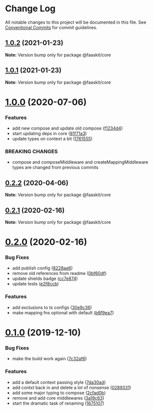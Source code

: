 # Change Log

All notable changes to this project will be documented in this file.
See [Conventional Commits](https://conventionalcommits.org) for commit guidelines.

## [1.0.2](https://github.com/nullserve/faaskit/compare/v1.0.0...v1.0.2) (2021-01-23)

**Note:** Version bump only for package @faaskit/core





## [1.0.1](https://github.com/nullserve/faaskit/compare/v1.0.0...v1.0.1) (2021-01-23)

**Note:** Version bump only for package @faaskit/core





# [1.0.0](https://github.com/nullserve/faaskit/compare/v0.2.1...v1.0.0) (2020-07-06)


### Features

* add new compose and update old compose ([f1234d4](https://github.com/nullserve/faaskit/commit/f1234d406a51612ceffafe8f3b4c67a2776dbc39))
* start updating deps in core ([81f71a3](https://github.com/nullserve/faaskit/commit/81f71a366f11240b75267cc62ca1410f40d5cffd))
* update types on context a bit ([1761555](https://github.com/nullserve/faaskit/commit/176155599b2b323032feacc48e8dcc62300d4f32))


### BREAKING CHANGES

* compose and composeMiddleware and
createMappingMiddleware types are changed from previous commits





## [0.2.2](https://github.com/nullserve/faaskit/compare/v0.2.1...v0.2.2) (2020-04-06)

**Note:** Version bump only for package @faaskit/core





## [0.2.1](https://github.com/nullserve/faaskit/compare/v0.2.0...v0.2.1) (2020-02-16)

**Note:** Version bump only for package @faaskit/core





# [0.2.0](https://github.com/nullserve/faaskit/compare/v0.0.0...v0.2.0) (2020-02-16)


### Bug Fixes

* add publish config ([8228ae6](https://github.com/nullserve/faaskit/commit/8228ae61a6d63845dd926a99f370851727046362))
* remove old references from readme ([0bf60df](https://github.com/nullserve/faaskit/commit/0bf60df623a1595db7581cf39d97763c0fd1f0df))
* update shields badge ([cc7e874](https://github.com/nullserve/faaskit/commit/cc7e874a4e701a08bf234a95be9877d70cbcc86d))
* update tests ([e2f8ccb](https://github.com/nullserve/faaskit/commit/e2f8ccb2436d50ca5fc2c35831be2c1c66384b4e))


### Features

* add exclusions to ts configs ([30e9c36](https://github.com/nullserve/faaskit/commit/30e9c3680972eb25b8aad6d2527f772f46492c39))
* make mapping fns optional with default ([b8f9ea7](https://github.com/nullserve/faaskit/commit/b8f9ea77dc8cb33040119a134d4fe6dd997586d7))





# [0.1.0](https://github.com/nullserve/faaskit/compare/v2.1.10...v0.1.0) (2019-12-10)


### Bug Fixes

* make the build work again ([7c32af6](https://github.com/nullserve/faaskit/commit/7c32af62853fbe66df16e21ee67f769ff15e12ce))


### Features

* add a default context passing style ([7da30ad](https://github.com/nullserve/faaskit/commit/7da30ad569d19d65607a6a86430b05ab18739952))
* add contxt back in and delete a lot of nonsense ([0289331](https://github.com/nullserve/faaskit/commit/0289331a23ce6ad003ca476412a18829a20364fe))
* add some major typing to compose ([2cfad0b](https://github.com/nullserve/faaskit/commit/2cfad0be288260cd6526aa0aa596ce9a7ceb49a1))
* remove and add core middlewares ([3a19c63](https://github.com/nullserve/faaskit/commit/3a19c63f13d1de6040a5e8ebc132b44e1b59edda))
* start the dramatic task of renaming ([1675107](https://github.com/nullserve/faaskit/commit/1675107adb1e11edadc411494c3c540ab170c24c))
